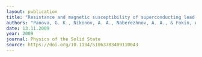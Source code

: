 ```yaml
---
layout: publication
title: "Resistance and magnetic susceptibility of superconducting lead embedded in nanopores of glass"
authors: "Panova, G. K., Nikonov, A. A., Naberezhnov, A. A., & Fokin, A. V."
date: 13.11.2009
year: 2009
journal: Physics of the Solid State
source: https://doi.org/10.1134/S1063783409110043
---
```

